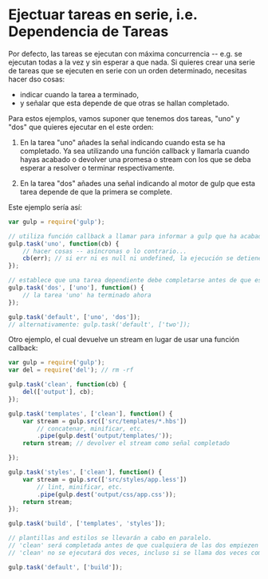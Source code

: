 # Ejectuar tareas en serie, i.e. Dependencia de Tareas

Por defecto, las tareas se ejecutan con máxima concurrencia -- e.g. se ejecutan todas a la vez y sin esperar a que nada. Si quieres crear una serie de tareas que se ejecuten en serie con un orden determinado, necesitas hacer dso cosas:

- indicar cuando la tarea a terminado,
- y señalar que esta depende de que otras se hallan completado.

Para estos ejemplos, vamos suponer que tenemos dos tareas, "uno" y "dos" que quieres ejecutar en el este orden:

1. En la tarea "uno" añades la señal indicando cuando esta se ha completado. Ya sea utilizando una función callback y llamarla cuando hayas acabado o devolver una promesa o stream con los que se deba esperar a resolver o terminar respectivamente.

1. En la tarea "dos" añades una señal indicando al motor de gulp que esta tarea depende de que la primera se complete.

Este ejemplo sería así:

```js
var gulp = require('gulp');

// utiliza función callback a llamar para informar a gulp que ha acabado
gulp.task('uno', function(cb) {
    // hacer cosas -- asíncronas o lo contrario...
    cb(err); // si err ni es null ni undefined, la ejecución se detiene, señalando que esta falló
});

// establece que una tarea dependiente debe completarse antes de que esta se inicie
gulp.task('dos', ['uno'], function() {
    // la tarea 'uno' ha terminado ahora
});

gulp.task('default', ['uno', 'dos']);
// alternativamente: gulp.task('default', ['two']);
```

Otro ejemplo, el cual devuelve un stream en lugar de usar una función callback:

```js
var gulp = require('gulp');
var del = require('del'); // rm -rf

gulp.task('clean', function(cb) {
    del(['output'], cb);
});

gulp.task('templates', ['clean'], function() {
    var stream = gulp.src(['src/templates/*.hbs'])
        // concatenar, minificar, etc.
        .pipe(gulp.dest('output/templates/'));
    return stream; // devolver el stream como señal completado

});

gulp.task('styles', ['clean'], function() {
    var stream = gulp.src(['src/styles/app.less'])
        // lint, minificar, etc.
        .pipe(gulp.dest('output/css/app.css'));
    return stream;
});

gulp.task('build', ['templates', 'styles']);

// plantillas and estilos se llevarán a cabo en paralelo.
// 'clean' será completada antes de que cualquiera de las dos empiezen
// 'clean' no se ejecutará dos veces, incluso si se llama dos veces como dependencia

gulp.task('default', ['build']);
```
